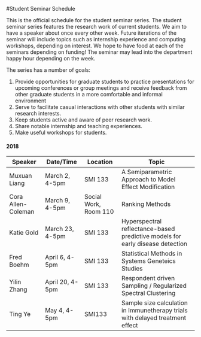 #Student Seminar Schedule

This is the official schedule for the student seminar series. The student seminar series features the research work of current students. We aim to have a speaker about once every other week. Future iterations of the seminar will include topics such as internship experience and computing workshops, depending on interest. We hope to have food at each of the seminars depending on funding! The seminar may lead into the department happy hour depending on the week.

The series has a number of goals:
1. Provide opportunities for graduate students to practice presentations for upcoming conferences or group meetings and receive feedback from other graduate students in a more comfortable and informal environment
2. Serve to facilitate casual interactions with other students with similar research interests.
3. Keep students active and aware of peer research work.
4. Share notable internship and teaching experiences.
5. Make useful workshops for students.

#### 2018

|Speaker|Date/Time|Location|Topic|
|---|---|---|---|
|Muxuan Liang | March 2, 4-5pm | SMI 133 | A Semiparametric Approach to Model Effect Modification |
| Cora Allen-Coleman | March 9, 4-5pm | Social Work, Room 110 | Ranking Methods |
| Katie Gold | March 23, 4-5pm | SMI 133 | Hyperspectral reflectance-based predictive models for early disease detection |
| Fred Boehm | April 6, 4-5pm | SMI 133 | Statistical Methods in Systems Geneteics Studies |
| Yilin Zhang | April 20, 4-5pm | SMI 133 | Respondent driven Sampling / Regularized Spectral Clustering |
| Ting Ye | May 4, 4-5pm | SMI133 | Sample size calculation in Immunetherapy trials with delayed treatment effect |
